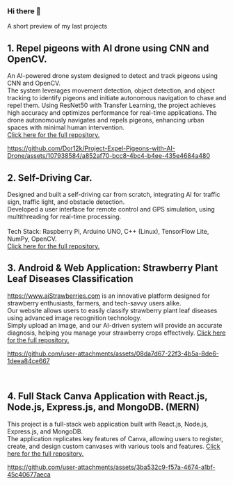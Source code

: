 
### Hi there 👋

<!--
**Dor12k/Dor12k** is a ✨ _special_ ✨ repository because its `README.md` (this file) appears on your GitHub profile.

Here are some ideas to get you started:

- 🔭 I’m currently working on ...
- 🌱 I’m currently learning ...
- 👯 I’m looking to collaborate on ...
- 🤔 I’m looking for help with ...
- 💬 Ask me about ...
- 📫 How to reach me: ...
- 😄 Pronouns: ...
- ⚡ Fun fact: ...
-->

A short preview of my last projects

## 1. Repel pigeons with AI drone using CNN and OpenCV.

An AI-powered drone system designed to detect and track pigeons using CNN and OpenCV. <br>
The system leverages movement detection, object detection, and object tracking to identify pigeons and initiate autonomous navigation to chase and repel them.
Using ResNet50 with Transfer Learning, the project achieves high accuracy and optimizes performance for real-time applications.
The drone autonomously navigates and repels pigeons, enhancing urban spaces with minimal human intervention. <br>
<a href="https://github.com/Dor12k/Project-Repel-Pigeons-with-AI-Drone" target="_blank" rel="noopener noreferrer"> Click here for the full repository. </a>

https://github.com/Dor12k/Project-Expel-Pigeons-with-AI-Drone/assets/107938584/a852af70-bcc8-4bc4-b4ee-435e4684a480


## 2. Self-Driving Car.

Designed and built a self-driving car from scratch, integrating AI for traffic sign, traffic light, and obstacle detection. <br>
Developed a user interface for remote control and GPS simulation, using multithreading for real-time processing. <br> <br>
Tech Stack: Raspberry Pi, Arduino UNO, C++ (Linux), TensorFlow Lite, NumPy, OpenCV.
<br>
<a href="https://github.com/Dor12k/Self-Driving-Car-RaspberryPi-CPP" target="_blank" rel="noopener noreferrer"> Click here for the full repository. </a>
<br>

## 3. Android & Web Application: Strawberry Plant Leaf Diseases Classification

https://www.aiStrawberries.com is an innovative platform designed for strawberry enthusiasts, farmers, and tech-savvy users alike. <br>
Our website allows users to easily classify strawberry plant leaf diseases using advanced image recognition technology. <br>
Simply upload an image, and our AI-driven system will provide an accurate diagnosis, helping you manage your strawberry crops effectively. 
[    Click here for the full repository.](https://github.com/Dor12k/Classification_Web_Application)

https://github.com/user-attachments/assets/08da7d67-22f3-4b5a-8de6-1deea84ce667


<br>

## 4. Full Stack Canva Application with React.js, Node.js, Express.js, and MongoDB. (MERN)

This project is a full-stack web application built with React.js, Node.js, Express.js, and MongoDB. <br>
The application replicates key features of Canva, allowing users to register, create, and design custom canvases with various tools and 
features. <a href="https://github.com/Dor12k/MERN-Canva-Project" target="_blank" rel="noopener noreferrer">   Click here for the full repository. </a>


https://github.com/user-attachments/assets/3ba532c9-f57a-4674-a1bf-45c40677aeca



